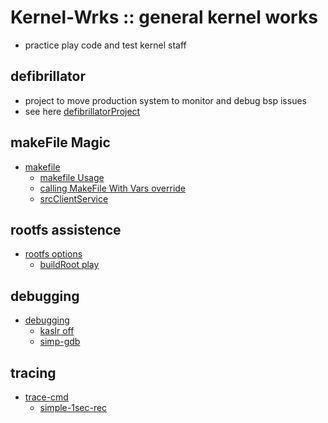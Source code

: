 # Kernel-Wrks :: general kernel works

* practice play code and test kernel staff

## defibrillator
* project to move production system to monitor and debug bsp issues
* see here [defibrillatorProject](defibrillator/readme.md) 

## makeFile Magic

* [makefile](makefileMagic/readme.md)
	* [makefile Usage](makefileMagic/makefileUsage.md)
	* [calling MakeFile With Vars override](makefileMagic/callingMakeFileWithVars.md)
	* [srcClientService](makefileMagic/srcClientService.md)

## rootfs assistence
* [rootfs options](rootfs/readme.md)
	* [buildRoot play](rootfs/buildRoot.md)

## debugging

* [debugging](debugging/readme.md)
	* [kaslr off](debugging/kaslr.md)
	* [simp-gdb](debugging/gdbSimpDebug.md)


## tracing
* [trace-cmd](traceShark/readme.md)
	* [simple-1sec-rec](traceShark/example1.md)
